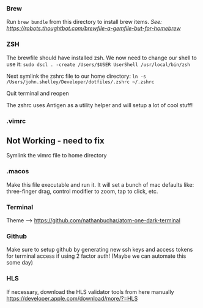 ### Brew

Run `brew bundle` from this directory to install brew items.
_See: https://robots.thoughtbot.com/brewfile-a-gemfile-but-for-homebrew_

### ZSH

The brewfile should have installed zsh. We now need to change our shell to use it:
`sudo dscl . -create /Users/$USER UserShell /usr/local/bin/zsh`

Next symlink the zshrc file to our home directory:
`ln -s /Users/john.shelley/Developer/dotfiles/.zshrc ~/.zshrc`

Quit terminal and reopen

The zshrc uses Antigen as a utility helper and will setup a lot of cool stuff!

### .vimrc
## Not Working - need to fix
Symlink the vimrc file to home directory

### .macos
Make this file executable and run it. It will set a bunch of mac defaults like: three-finger drag, control modifier to zoom, tap to click, etc.

### Terminal

Theme --> https://github.com/nathanbuchar/atom-one-dark-terminal

### Github

Make sure to setup github by generating new ssh keys and access tokens for terminal access if using 2 factor auth! (Maybe we can automate this some day)

### HLS

If necessary, download the HLS validator tools from here manually https://developer.apple.com/download/more/?=HLS
